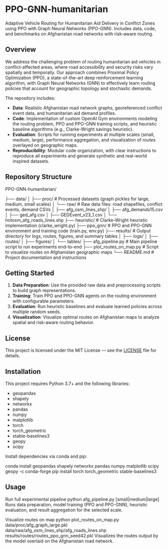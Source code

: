 # PPO-GNN-humanitarian
Adaptive Vehicle Routing for Humanitarian Aid Delivery in Conflict Zones using PPO with Graph Neural Networks (PPO-GNN). Includes data, code, and benchmarks on Afghanistan road networks with risk-aware routing.
## Overview

We address the challenging problem of routing humanitarian aid vehicles in conflict-affected areas, where road accessibility and security risks vary spatially and temporally. Our approach combines Proximal Policy Optimization (PPO), a state-of-the-art deep reinforcement learning algorithm, with Graph Neural Networks (GNN) to effectively learn routing policies that account for geographic topology and stochastic demands.

The repository includes:

- **Data**: Realistic Afghanistan road network graphs, georeferenced conflict event data, and humanitarian aid demand profiles.
- **Code**: Implementation of custom OpenAI Gym environments modeling the routing problem, PPO and PPO-GNN training scripts, and heuristic baseline algorithms (e.g., Clarke-Wright savings heuristic).
- **Evaluation**: Scripts for running experiments at multiple scales (small, medium, large), performance aggregation, and visualization of routes overlayed on geographic maps.
- **Reproducibility**: Modular code organization, with clear instructions to reproduce all experiments and generate synthetic and real-world inspired datasets.

## Repository Structure
PPO-GNN-humanitarian/

├── data/
│ ├── proc/ # Processed datasets (graph pickles for large, medium, small scales)
│ └── raw/ # Raw data files: road shapefiles, conflict events, demand CSVs
│ ├── afg_osm_lines_shp/
│ ├── afg_demands15.csv
│ ├── ged_afg.csv
│ ├── GEDEvent_v23_1.csv
│ └── hotosm_afg_roads_lines.shp
├── heuristic/ # Clarke-Wright heuristic implementation (clarke_wright.py)
├── ppo_gnn/ # PPO and PPO-GNN environment and training code (train.py, env.py)
├── results/ # Output directory for logs, routes, figures, and summary tables
│ ├── logs/
│ ├── routes/
│ ├── figures/
│ └── tables/
├── afg_pipeline.py # Main pipeline script to run experiments end-to-end
├── plot_routes_on_map.py # Script to visualize routes on Afghanistan geographic maps
└── README.md # Project documentation and instructions

## Getting Started

1. **Data Preparation**: Use the provided raw data and preprocessing scripts to build graph representations.
2. **Training**: Train PPO and PPO-GNN agents on the routing environment with configurable parameters.
3. **Evaluation**: Run heuristic baselines and evaluate learned policies across multiple random seeds.
4. **Visualization**: Visualize optimal routes on Afghanistan maps to analyze spatial and risk-aware routing behavior.

## License

This project is licensed under the MIT License — see the [LICENSE](LICENSE) file for details.

## Installation

This project requires Python 3.7+ and the following libraries:

- geopandas
- shapely
- networkx
- pandas
- numpy
- matplotlib
- torch
- torch_geometric
- stable-baselines3
- geopy
- scipy

Install dependencies via conda and pip:

conda install geopandas shapely networkx pandas numpy matplotlib scipy geopy -c conda-forge
pip install torch torch_geometric stable-baselines3

## Usage
Run full experimental pipeline
python afg_pipeline.py [small|medium|large]
Runs data preparation, model training (PPO and PPO-GNN), heuristic evaluation, and result aggregation for the selected scale.

Visualize routes on map
python plot_routes_on_map.py data/proc/afg_graph_large.pkl data/raw/afg_osm_lines_shp/afg_roads_lines.shp results/routes/routes_ppo_gnn_seed42.pkl
Visualizes the routes output by the model overlaid on the Afghanistan road network.


